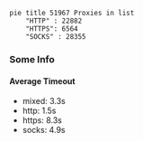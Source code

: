 
```mermaid
pie title 51967 Proxies in list
    "HTTP" : 22882
    "HTTPS": 6564
    "SOCKS" : 28355
```

### Some Info
#### Average Timeout

- mixed: 3.3s
- http: 1.5s
- https: 8.3s
- socks: 4.9s